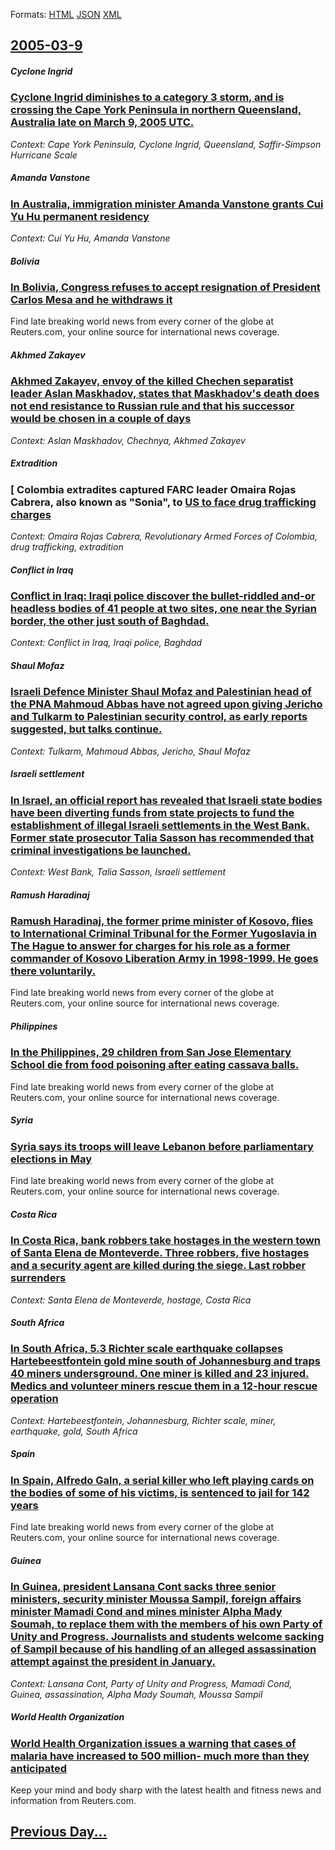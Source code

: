 
Formats: [HTML](2005/03/9/index.html)  [JSON](2005/03/9/index.json)  [XML](2005/03/9/index.xml)  

## [2005-03-9](/news/2005/03/9/index.md)

##### Cyclone Ingrid
### [ Cyclone Ingrid diminishes to a category 3 storm, and is crossing the Cape York Peninsula in northern Queensland, Australia late on March 9, 2005 UTC. ](/news/2005/03/9/cyclone-ingrid-diminishes-to-a-category-3-storm-and-is-crossing-the-cape-york-peninsula-in-northern-queensland-australia-late-on-march-9.md)
_Context: Cape York Peninsula, Cyclone Ingrid, Queensland, Saffir-Simpson Hurricane Scale_

##### Amanda Vanstone
### [ In Australia, immigration minister Amanda Vanstone grants Cui Yu Hu permanent residency ](/news/2005/03/9/in-australia-immigration-minister-amanda-vanstone-grants-cui-yu-hu-permanent-residency.md)
_Context: Cui Yu Hu, Amanda Vanstone_

##### Bolivia
### [ In Bolivia, Congress refuses to accept resignation of President Carlos Mesa and he withdraws it ](/news/2005/03/9/in-bolivia-congress-refuses-to-accept-resignation-of-president-carlos-mesa-and-he-withdraws-it.md)
Find late breaking world news from every corner of the globe at Reuters.com, your online source for international news coverage.

##### Akhmed Zakayev
### [ Akhmed Zakayev, envoy of the killed Chechen separatist leader Aslan Maskhadov, states that Maskhadov's death does not end resistance to Russian rule and that his successor would be chosen in a couple of days ](/news/2005/03/9/akhmed-zakayev-envoy-of-the-killed-chechen-separatist-leader-aslan-maskhadov-states-that-maskhadov-s-death-does-not-end-resistance-to-rus.md)
_Context: Aslan Maskhadov, Chechnya, Akhmed Zakayev_

##### Extradition
### [ Colombia extradites captured FARC leader Omaira Rojas Cabrera, also known as "Sonia", to [US to face drug trafficking charges ](/news/2005/03/9/colombia-extradites-captured-farc-leader-omaira-rojas-cabrera-also-known-as-sonia-to-us-to-face-drug-trafficking-charges.md)
_Context: Omaira Rojas Cabrera, Revolutionary Armed Forces of Colombia, drug trafficking, extradition_

##### Conflict in Iraq
### [ Conflict in Iraq: Iraqi police discover the bullet-riddled and-or headless bodies of 41 people at two sites, one near the Syrian border, the other just south of Baghdad. ](/news/2005/03/9/conflict-in-iraq-iraqi-police-discover-the-bullet-riddled-and-or-headless-bodies-of-41-people-at-two-sites-one-near-the-syrian-border-th.md)
_Context: Conflict in Iraq, Iraqi police, Baghdad_

##### Shaul Mofaz
### [ Israeli Defence Minister Shaul Mofaz and Palestinian head of the PNA Mahmoud Abbas have not agreed upon giving Jericho and Tulkarm to Palestinian security control, as early reports suggested, but talks continue. ](/news/2005/03/9/israeli-defence-minister-shaul-mofaz-and-palestinian-head-of-the-pna-mahmoud-abbas-have-not-agreed-upon-giving-jericho-and-tulkarm-to-pales.md)
_Context: Tulkarm, Mahmoud Abbas, Jericho, Shaul Mofaz_

##### Israeli settlement
### [ In Israel, an official report has revealed that Israeli state bodies have been diverting funds from state projects to fund the establishment of illegal Israeli settlements in the West Bank. Former state prosecutor Talia Sasson has recommended that criminal investigations be launched. ](/news/2005/03/9/in-israel-an-official-report-has-revealed-that-israeli-state-bodies-have-been-diverting-funds-from-state-projects-to-fund-the-establishmen.md)
_Context: West Bank, Talia Sasson, Israeli settlement_

##### Ramush Haradinaj
### [ Ramush Haradinaj, the former prime minister of Kosovo, flies to International Criminal Tribunal for the Former Yugoslavia in The Hague to answer for charges for his role as a former commander of Kosovo Liberation Army in 1998-1999. He goes there voluntarily. ](/news/2005/03/9/ramush-haradinaj-the-former-prime-minister-of-kosovo-flies-to-international-criminal-tribunal-for-the-former-yugoslavia-in-the-hague-to-a.md)
Find late breaking world news from every corner of the globe at Reuters.com, your online source for international news coverage.

##### Philippines
### [ In the Philippines, 29 children from San Jose Elementary School die from food poisoning after eating cassava balls. ](/news/2005/03/9/in-the-philippines-29-children-from-san-jose-elementary-school-die-from-food-poisoning-after-eating-cassava-balls.md)
Find late breaking world news from every corner of the globe at Reuters.com, your online source for international news coverage.

##### Syria
### [ Syria says its troops will leave Lebanon before parliamentary elections in May ](/news/2005/03/9/syria-says-its-troops-will-leave-lebanon-before-parliamentary-elections-in-may.md)
Find late breaking world news from every corner of the globe at Reuters.com, your online source for international news coverage.

##### Costa Rica
### [ In Costa Rica, bank robbers take hostages in the western town of Santa Elena de Monteverde. Three robbers, five hostages and a security agent are killed during the siege. Last robber surrenders ](/news/2005/03/9/in-costa-rica-bank-robbers-take-hostages-in-the-western-town-of-santa-elena-de-monteverde-three-robbers-five-hostages-and-a-security-age.md)
_Context: Santa Elena de Monteverde, hostage, Costa Rica_

##### South Africa
### [ In South Africa, 5.3 Richter scale earthquake collapses Hartebeestfontein gold mine south of Johannesburg and traps 40 miners undersground. One miner is killed and 23 injured. Medics and volunteer miners rescue them in a 12-hour rescue operation ](/news/2005/03/9/in-south-africa-5-3-richter-scale-earthquake-collapses-hartebeestfontein-gold-mine-south-of-johannesburg-and-traps-40-miners-undersground.md)
_Context: Hartebeestfontein, Johannesburg, Richter scale, miner, earthquake, gold, South Africa_

##### Spain
### [ In Spain, Alfredo Galn, a serial killer who left playing cards on the bodies of some of his victims, is sentenced to jail for 142 years ](/news/2005/03/9/in-spain-alfredo-galan-a-serial-killer-who-left-playing-cards-on-the-bodies-of-some-of-his-victims-is-sentenced-to-jail-for-142-years.md)
Find late breaking world news from every corner of the globe at Reuters.com, your online source for international news coverage.

##### Guinea
### [ In Guinea, president Lansana Cont sacks three senior ministers, security minister Moussa Sampil, foreign affairs minister Mamadi Cond and mines minister Alpha Mady Soumah, to replace them with the members of his own Party of Unity and Progress. Journalists and students welcome sacking of Sampil because of his handling of an alleged assassination attempt against the president in January. ](/news/2005/03/9/in-guinea-president-lansana-conte-sacks-three-senior-ministers-security-minister-moussa-sampil-foreign-affairs-minister-mamadi-conde-and.md)
_Context: Lansana Cont, Party of Unity and Progress, Mamadi Cond, Guinea, assassination, Alpha Mady Soumah, Moussa Sampil_

##### World Health Organization
### [ World Health Organization issues a warning that cases of malaria have increased to 500 million- much more than they anticipated ](/news/2005/03/9/world-health-organization-issues-a-warning-that-cases-of-malaria-have-increased-to-500-million-much-more-than-they-anticipated.md)
Keep your mind and body sharp with the latest health and fitness news and information from Reuters.com.

## [Previous Day...](/news/2005/03/8/index.md)

